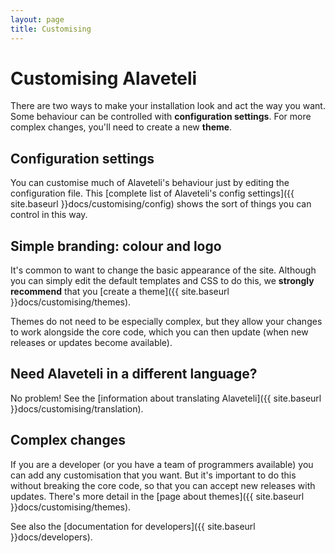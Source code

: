 ```yaml
---
layout: page
title: Customising
---
```


# Customising Alaveteli

<p class="lead">
  There are two ways to make your installation look and act the way you want.
  Some behaviour can be controlled with <strong>configuration settings</strong>.
  For more complex changes, you'll need to create a new <strong>theme</strong>.
</p>


## Configuration settings

You can customise much of Alaveteli's behaviour just by editing the configuration
file. This [complete list of Alaveteli's config settings]({{ site.baseurl }}docs/customising/config)
shows the sort of things you can control in this way.

<!-- TODO key settings -->

## Simple branding: colour and logo

It's common to want to change the basic appearance of the site. Although you
can simply edit the default templates and CSS to do this, we **strongly
recommend** that you [create a theme]({{ site.baseurl }}docs/customising/themes).

Themes do not need to be especially complex, but they allow your changes to
work alongside the core code, which you can then update (when new releases or
updates become available).

## Need Alaveteli in a different language?

No problem! See the [information about translating Alaveteli]({{ site.baseurl }}docs/customising/translation).

## Complex changes

If you are a developer (or you have a team of programmers available) you can
add any customisation that you want. But it's important to do this without
breaking the core code, so that you can accept new releases with updates.
There's more detail in the [page about themes]({{ site.baseurl }}docs/customising/themes).

See also the [documentation for developers]({{ site.baseurl }}docs/developers).
